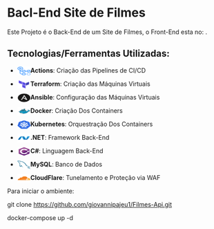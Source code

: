 # Bacl-End Site de Filmes

Este Projeto é o Back-End de um Site de Filmes, o Front-End esta no: .

## Tecnologias/Ferramentas Utilizadas:

- <img align="left" height="20" width="30" src="https://raw.githubusercontent.com/devicons/devicon/master/icons/githubactions/githubactions-original.svg"> **Actions**: Criação das Pipelines de CI/CD

- <img align="left" height="20" width="30" src="https://raw.githubusercontent.com/devicons/devicon/master/icons/terraform/terraform-original.svg"> **Terraform**: Criação das Máquinas Virtuais

- <img align="left" height="20" width="30" src="https://raw.githubusercontent.com/devicons/devicon/master/icons/ansible/ansible-original.svg"> **Ansible**: Configuração das Máquinas Virtuais

- <img align="left" height="20" width="30" src="https://raw.githubusercontent.com/devicons/devicon/master/icons/docker/docker-original.svg"> **Docker**: Criação Dos Containers

- <img align="left" height="20" width="30" src="https://raw.githubusercontent.com/devicons/devicon/master/icons/kubernetes/kubernetes-original.svg"> **Kubernetes**: Orquestração Dos Containers

- <img align="left" height="20" width="30" src="https://raw.githubusercontent.com/devicons/devicon/master/icons/dot-net/dot-net-original.svg"> **.NET**: Framework Back-End 

- <img align="left" height="20" width="30" src="https://raw.githubusercontent.com/devicons/devicon/master/icons/csharp/csharp-original.svg"> **C#**: Linguagem Back-End

- <img align="left" height="20" width="30" src="https://raw.githubusercontent.com/devicons/devicon/master/icons/mysql/mysql-original.svg"> **MySQL**: Banco de Dados

- <img align="left" height="20" width="30" src="https://raw.githubusercontent.com/devicons/devicon/master/icons/cloudflare/cloudflare-original.svg"> **CloudFlare**: Tunelamento e Proteção via WAF

Para iniciar o ambiente:

git clone https://github.com/giovannipajeu1/Filmes-Api.git

docker-compose up -d 

